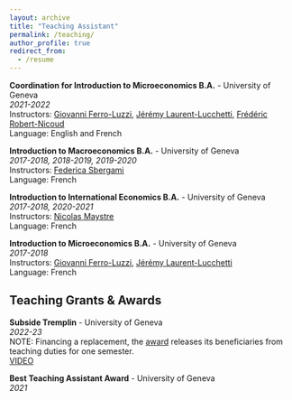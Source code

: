 ```yaml
---
layout: archive
title: "Teaching Assistant"
permalink: /teaching/
author_profile: true
redirect_from:
  - /resume
---
```


**Coordination for Introduction to Microeconomics B.A.** - University of Geneva <br />
*2021-2022* <br />
Instructors: [Giovanni Ferro-Luzzi](https://www.unige.ch/gsem/fr/recherche/corps-professoral/tous/giovanni-ferro-luzzi/), [Jérémy Laurent-Lucchetti](https://sites.google.com/site/jeremylaurentlucchetti/), [Frédéric Robert-Nicoud](https://frobertnicoud.weebly.com/) <br />
Language: English and French

**Introduction to Macroeconomics B.A.** - University of Geneva <br />
*2017-2018, 2018-2019, 2019-2020* <br />
Instructors: [Federica Sbergami](https://www.unige.ch/gsem/en/research/faculty/all/federica-sbergami) <br />
Language: French

**Introduction to International Economics B.A.** - University of Geneva <br />
*2017-2018, 2020-2021* <br />
Instructors: [Nicolas Maystre](https://nicolas.maystre.ch/welcome-on-nicolas-maystres-webpage/personal-details) <br />
Language: French

**Introduction to Microeconomics B.A.** - University of Geneva <br />
*2017-2018* <br />
Instructors: [Giovanni Ferro-Luzzi](https://www.unige.ch/gsem/fr/recherche/corps-professoral/tous/giovanni-ferro-luzzi/), [Jérémy Laurent-Lucchetti](https://sites.google.com/site/jeremylaurentlucchetti/) <br />
Language: French

## Teaching Grants & Awards
**Subside Tremplin** - University of Geneva <br />
*2022-23* <br />
NOTE: Financing a replacement, the [award](https://www.unige.ch/rectorat/egalite/evenement/actualites/subside-tremplin/) releases its beneficiaries from teaching duties for one semester. <br />
[VIDEO](https://mediaserver.unige.ch/play/176648)

**Best Teaching Assistant Award** - University of Geneva <br />
*2021*
